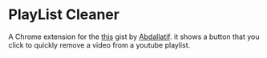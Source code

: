 # PlayList Cleaner
A Chrome extension for the [this](https://gist.github.com/Abdallatif/b5b04c3132cfc6c6720e937a36956c96) gist by [Abdallatif](https://github.com/Abdallatif). it shows a button that you click to quickly remove a video from a youtube playlist.
